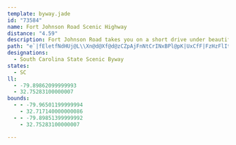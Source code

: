 ```yaml
---
template: byway.jade
id: "73584"
name: Fort Johnson Road Scenic Highway
distance: "4.59"
description: Fort Johnson Road takes you on a short drive under beautiful overhanging trees to the Charleston Harbor.
path: "e`|fEletfNdHUj@L\\Xn@d@Xf@d@zCZpAjFnNtCrINxBPl@pK|UxCfF|FzHzFlIt@dAx@j@bDhFfEtEtAhCfDvRt@lDlA~AvXhThUhP^t@t@lKFfKP`GRfC^xArAbDHf@GXdDrHfGtOv@`BlAzAlEvHtIf\\nFnU|CnKbDxNhPbo@bAzChEdI"
designations: 
  - South Carolina State Scenic Byway
states: 
  - SC
ll: 
  - -79.89862099999993
  - 32.75283100000007
bounds: 
  - - -79.96501199999994
    - 32.717140000000086
  - - -79.89851399999992
    - 32.75283100000007

---
```


